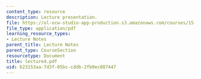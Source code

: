 ```yaml
---
content_type: resource
description: Lecture presentation.
file: https://ol-ocw-studio-app-production.s3.amazonaws.com/courses/15-501-introduction-to-financial-and-managerial-accounting-spring-2004/b23153aa7d3f05bccddb2fb9ec087447_lecture4.pdf
file_type: application/pdf
learning_resource_types:
- Lecture Notes
parent_title: Lecture Notes
parent_type: CourseSection
resourcetype: Document
title: lecture4.pdf
uid: b23153aa-7d3f-05bc-cddb-2fb9ec087447
---
```

